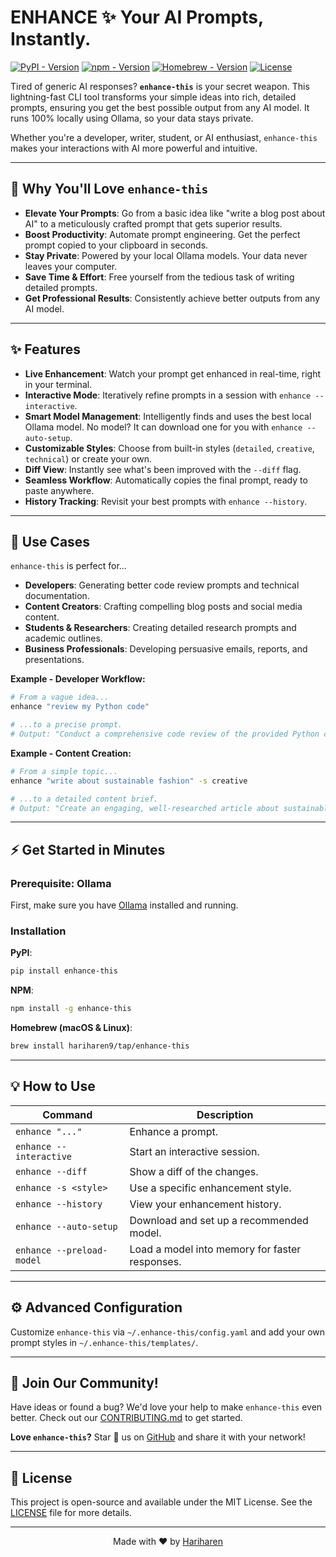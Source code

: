 # ENHANCE ✨ Your AI Prompts, Instantly.

[![PyPI - Version](https://img.shields.io/pypi/v/enhance-this?style=for-the-badge)](https://pypi.org/project/enhance-this/)
[![npm - Version](https://img.shields.io/npm/v/enhance-this?style=for-the-badge)](https://www.npmjs.com/package/enhance-this)
[![Homebrew - Version](https://img.shields.io/github/v/release/hariharen9/enhance-this?style=for-the-badge&label=homebrew)](https://github.com/hariharen9/homebrew-tap)
[![License](https://img.shields.io/github/license/hariharen9/enhance-this?style=for-the-badge)](LICENSE)

Tired of generic AI responses? **`enhance-this`** is your secret weapon. This lightning-fast CLI tool transforms your simple ideas into rich, detailed prompts, ensuring you get the best possible output from any AI model. It runs 100% locally using Ollama, so your data stays private.

Whether you're a developer, writer, student, or AI enthusiast, `enhance-this` makes your interactions with AI more powerful and intuitive.

---

## 🚀 Why You'll Love `enhance-this`

*   **Elevate Your Prompts**: Go from a basic idea like "write a blog post about AI" to a meticulously crafted prompt that gets superior results.
*   **Boost Productivity**: Automate prompt engineering. Get the perfect prompt copied to your clipboard in seconds.
*   **Stay Private**: Powered by your local Ollama models. Your data never leaves your computer.
*   **Save Time & Effort**: Free yourself from the tedious task of writing detailed prompts.
*   **Get Professional Results**: Consistently achieve better outputs from any AI model.

---

## ✨ Features

*   **Live Enhancement**: Watch your prompt get enhanced in real-time, right in your terminal.
*   **Interactive Mode**: Iteratively refine prompts in a session with `enhance --interactive`.
*   **Smart Model Management**: Intelligently finds and uses the best local Ollama model. No model? It can download one for you with `enhance --auto-setup`.
*   **Customizable Styles**: Choose from built-in styles (`detailed`, `creative`, `technical`) or create your own.
*   **Diff View**: Instantly see what's been improved with the `--diff` flag.
*   **Seamless Workflow**: Automatically copies the final prompt, ready to paste anywhere.
*   **History Tracking**: Revisit your best prompts with `enhance --history`.

---

## 💼 Use Cases

`enhance-this` is perfect for...

*   **Developers**: Generating better code review prompts and technical documentation.
*   **Content Creators**: Crafting compelling blog posts and social media content.
*   **Students & Researchers**: Creating detailed research prompts and academic outlines.
*   **Business Professionals**: Developing persuasive emails, reports, and presentations.

**Example - Developer Workflow:**
```bash
# From a vague idea...
enhance "review my Python code"

# ...to a precise prompt.
# Output: "Conduct a comprehensive code review of the provided Python code. Focus on: PEP 8 compliance, code readability, potential bugs, performance optimizations, security vulnerabilities, and adherence to Python best practices..."
```

**Example - Content Creation:**
```bash
# From a simple topic...
enhance "write about sustainable fashion" -s creative

# ...to a detailed content brief.
# Output: "Create an engaging, well-researched article about sustainable fashion that captivates environmentally conscious readers. Include: compelling statistics, innovative materials, practical tips, and inspiring success stories..."
```

---

## ⚡ Get Started in Minutes

### Prerequisite: Ollama

First, make sure you have [Ollama](https://ollama.com/) installed and running.

### Installation

**PyPI**:
```bash
pip install enhance-this
```

**NPM**:
```bash
npm install -g enhance-this
```

**Homebrew (macOS & Linux)**:
```bash
brew install hariharen9/tap/enhance-this
```

---

## 💡 How to Use

| Command                   | Description                                      |
| ------------------------- | ------------------------------------------------ |
| `enhance "..."`           | Enhance a prompt.                                |
| `enhance --interactive`   | Start an interactive session.                    |
| `enhance --diff`          | Show a diff of the changes.                      |
| `enhance -s <style>`      | Use a specific enhancement style.                |
| `enhance --history`       | View your enhancement history.                   |
| `enhance --auto-setup`    | Download and set up a recommended model.         |
| `enhance --preload-model` | Load a model into memory for faster responses.   |

---

## ⚙️ Advanced Configuration

Customize `enhance-this` via `~/.enhance-this/config.yaml` and add your own prompt styles in `~/.enhance-this/templates/`.

---

## 🤝 Join Our Community!

Have ideas or found a bug? We'd love your help to make `enhance-this` even better. Check out our [CONTRIBUTING.md](./CONTRIBUTING.md) to get started.

**Love `enhance-this`?** Star 🌟 us on [GitHub](https://github.com/hariharen9/enhance-this) and share it with your network!

---

## 📄 License

This project is open-source and available under the MIT License. See the [LICENSE](./LICENSE) file for more details.

---

<div align="center">
  <p>Made with ❤️ by <a href="https://hariharen9.site">Hariharen</a></p>
</div>